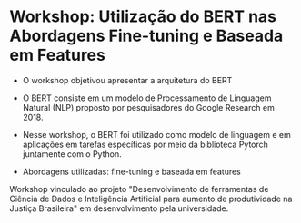 # Workshop: Utilização do BERT nas Abordagens Fine-tuning e Baseada em Features

* O workshop objetivou apresentar a arquitetura do BERT

* O BERT consiste em um modelo de Processamento de Linguagem Natural (NLP) proposto por pesquisadores do Google Research em 2018.

* Nesse workshop, o BERT foi utilizado como modelo de linguagem e em aplicações em tarefas específicas por meio da biblioteca Pytorch juntamente com o Python. 

* Abordagens utilizadas: fine-tuning e baseada em features

Workshop vinculado ao projeto "Desenvolvimento de ferramentas de Ciência de Dados e Inteligência Artificial para aumento de produtividade na Justiça Brasileira" em desenvolvimento pela universidade.
